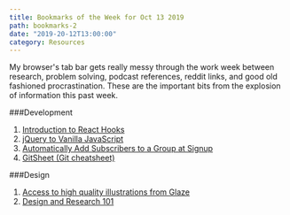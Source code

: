 ```yaml
---
title: Bookmarks of the Week for Oct 13 2019
path: bookmarks-2
date: "2019-20-12T13:00:00"
category: Resources
---
```

My browser's tab bar gets really messy through the work week between research, problem solving, podcast references, reddit links, and good old fashioned procrastination. These are the important bits from the explosion of information this past week.


###Development
1. [Introduction to React Hooks](https://howchoo.com/g/njy1njc2yzk/introduction-to-react-hooks)
1. [jQuery to Vanilla JavaScript](https://tobiasahlin.com/blog/move-from-jquery-to-vanilla-javascript/)
1. [Automatically Add Subscribers to a Group at Signup](https://mailchimp.com/help/automatically-add-subscribers-to-a-group-at-signup/)
1. [GitSheet (Git cheatsheet)](https://gitsheet.wtf)

###Design
1. [Access to high quality illustrations from Glaze](https://www.producthunt.com/posts/glaze)
1. [Design and Research 101](https://askalmanac.com/articles/910/design-and-research-101)
